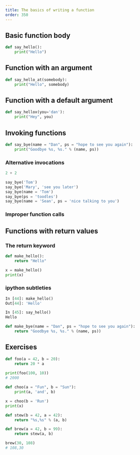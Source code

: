 ```yaml
---
title: The basics of writing a function
order: 350
---
```




## Basic function body

~~~py
def say_hello():
    print("Hello")
~~~

## Function with an argument

~~~py
def say_hello_at(somebody):
    print("Hello", somebody)
~~~

## Function with a default argument

~~~py
def say_hellox(you='dan'):
    print("Hey", you)
~~~


## Invoking functions

~~~py
def say_bye(name = "Dan", ps = "hope to see you again"):
    print("Goodbye %s, %s." % (name, ps))

~~~


### Alternative invocations


~~~py
2 + 2

say_bye('Tom')
say_bye('Mary', 'see you later')
say_bye(name = 'Tom')
say_bye(ps = 'toodles')
say_bye(name = 'Sean', ps = 'nice talking to you')
~~~


### Improper function calls



## Functions with return values


### The return keyword

~~~py
def make_hello():
    return "Hello"

x = make_hello()
print(x)
~~~


### ipython subtleties

~~~py
In [44]: make_hello()
Out[44]: 'Hello'

In [45]: say_hello()
Hello
~~~




~~~py
def make_bye(name = "Dan", ps = "hope to see you again"):
    return "Goodbye %s, %s." % (name, ps))
~~~



## Exercises

~~~py
def foo(a = 42, b = 20):
    return 20 * a
    
print(foo(100, 10))
# 2000
~~~

~~~py
def choo(a = "Fun", b = "Sun"):
    print(a, 'and', b)

x = choo(b = 'Run')
print(x)
~~~


~~~py
def stew(b = 42, a = 42):
    return "%s,%s" % (a, b)

def brew(a = 42, b = 99):
    return stew(a, b)

brew(30, 108)
# 108,30
~~~
